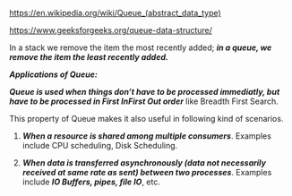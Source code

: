 https://en.wikipedia.org/wiki/Queue_(abstract_data_type)

https://www.geeksforgeeks.org/queue-data-structure/

In a stack we remove the item the most recently added; ***in a queue, we remove the item the least recently added.***



***Applications of Queue:***

***Queue is used when things don’t have to be processed immediatly, but have to be processed in First InFirst Out order*** like Breadth First Search. 

This property of Queue makes it also useful in following kind of scenarios.

1) ***When a resource is shared among multiple consumers***. Examples include CPU scheduling, Disk Scheduling.

2) ***When data is transferred asynchronously (data not necessarily received at same rate as sent) between two processes***. Examples include ***IO Buffers, pipes, file IO***, etc.


